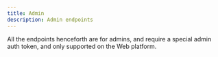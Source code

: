 ```yaml
---
title: Admin
description: Admin endpoints
---
```


All the endpoints henceforth are for admins, and require a special admin auth token, and only supported on the Web platform.
